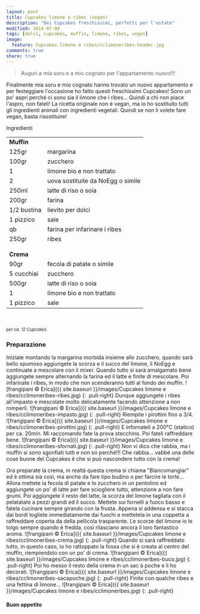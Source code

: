 ```yaml
---
layout: post
title: Cupcakes limone e ribes (vegan)
description: "Dei Cupcakes freschissimi, perfetti per l'estate"
modified: 2014-07-04
tags: [dolci, cupcakes, muffin, limone, ribes, vegan]
image:
  feature: Cupcakes limone e ribes/cclimoneribes-header.jpg
comments: true
share: true
---
```


> Auguri a mia soru e a mio cognato per l'appartamento nuovo!!!

Finalmente mia soru e mio cognato hanno trovato un nuovo appartamento e per festeggiare l'occasione ho fatto questi freschissimi Cupcakes! Sono un po' aspri perché ci sono sia il limone che i ribes... Quindi a chi non piace l'aspro, non fateli! La ricetta originale non è vegan, ma io ho sostituito tutti gli ingredienti animali con ingredienti vegetali. Quindi se non li volete fare vegan, basta risostituire!


<div class="ingredients">
  <div class="ingredients-title">Ingredienti</div>
  <table>
    <tbody>
      <tr>
        <td colspan="2"><b>Muffin</b></td>
      </tr>
      <tr>
        <td>125gr</td>
        <td>margarina</td>
      </tr>
      <tr>
        <td>100gr</td>
        <td>zucchero</td>
      </tr>
      <tr>
        <td>1</td>
        <td>limone bio e non trattato</td>
      </tr>
      <tr>
        <td>2</td>
        <td>uova sostituite da NoEgg o simile</td>
      </tr>
      <tr>
        <td>250ml</td>
        <td>latte di riso o soia</td>
      </tr>
      <tr>
        <td>200gr</td>
        <td>farina</td>
      </tr>
      <tr> 
        <td>1/2 bustina</td>
        <td>lievito per dolci</td>
      </tr>
      <tr>   
        <td>1 pizzico</td>
        <td>sale</td>
      </tr>
      <tr>
        <td>qb</td>
        <td>farina per infarinare i ribes</td>
      </tr>
      <tr>   
        <td>250gr</td>
        <td>ribes</td>
      </tr>
      <tr style="height: 15px;"></tr>
      <tr>          
        <td colspan="2"><b>Crema</b></td>
      </tr>
      <tr>
        <td>90gr</td>
        <td>fecola di patate o simile</td>
      </tr>
      <tr>      
        <td>5 cucchiai</td>
        <td>zucchero</td>
      </tr>
      <tr>
        <td>500gr</td>
        <td>latte di riso o soia</td>
      </tr>
      <tr>
        <td>1</td>
        <td>limone bio e non trattato</td>
      </tr>
      <tr>
        <td>1 pizzico</td>
        <td>sale</td>      
      </tr>
    </tbody>
  </table>
  <br></br>
  <i class="pull-right" style="font-size: 80%;">per ca. 12 Cupcakes</i>
</div>


<h3>
  <font color="grey">
    <i class="icon-cogs"></i>
  </font> Preparazione
</h3>

Iniziate montando la margarina morbida insieme allo zucchero, quando sarà bello spumoso aggiungete la scorza e il succo del limone, il NoEgg e continuate a mescolare con il mixer. Quando tutto si sarà amalgamato bene aggiungete sempre alternando la farina ed il latte e finite di mescolare. Poi infarinate i ribes, in modo che non scenderanno tutti al fondo dei muffin.
![frangipani © Erica]({{ site.baseurl }}/images/Cupcakes limone e ribes/cclimoneribes-ribes.jpg)
{: .pull-right}
Dunque aggiungete i ribes all'impasto e mescolate molto delicatamente facendo attenzione a non romperli. 
![frangipani © Erica]({{ site.baseurl }}/images/Cupcakes limone e ribes/cclimoneribes-impasto.jpg)
{: .pull-right}
Riempite i pirottini fino a 3/4.
![frangipani © Erica]({{ site.baseurl }}/images/Cupcakes limone e ribes/cclimoneribes-pirottini.jpg)
{: .pull-right}
E infornateli a 200°C (statico) per ca. 20min. Mi raccomando fate la prova stecchino. Poi fateli raffreddare bene. 
![frangipani © Erica]({{ site.baseurl }}/images/Cupcakes limone e ribes/cclimoneribes-sfornati.jpg)
{: .pull-right}
Non vi dico che rabbia, ma i muffin si sono sgonfiati tutti e non so perché!!! Che rabbia... vabbé una delle cose buone dei Cupcakes è che si può nascondere tutto con la crema!

Ora preparate la crema, in realtà questa crema si chiama "Biancomangiar" ed è ottima sia così, ma anche da fare tipo budino o per farcire le torte... Allora mettete la fecola di patate e lo zucchero in un pentolino ed aggiungete un po' di latte per fare sciogliere tutto, attenzione a non fare grumi. Poi aggiungete il resto del latte, la scorza del limone tagliata con il pelatatate a pezzi grandi ed il succo. Mettete sui fornelli a fuoco basso e fatela cucinare sempre girando con la frusta. Appena si addensa e si stacca dai bordi togliete immediatamente dai fuochi e mettetela in una coppetta a raffreddare coperta da della pellicola trasparente. Le scorze del limone io le tolgo sempre quando è fredda, così rilasciano ancora il loro fantastico aroma.
![frangipani © Erica]({{ site.baseurl }}/images/Cupcakes limone e ribes/cclimoneribes-crema.jpg)
{: .pull-right}
Quando si sarà raffreddato tutto, in questo caso, io ho rattoppato la fossa che si è creata al centro del muffin, riempiendolo con un po' di crema. 
![frangipani © Erica]({{ site.baseurl }}/images/Cupcakes limone e ribes/cclimoneribes-buco.jpg)
{: .pull-right}
Poi ho messo il resto della crema in un sac à poche e li ho decorati. 
![frangipani © Erica]({{ site.baseurl }}/images/Cupcakes limone e ribes/cclimoneribes-sacapoche.jpg)
{: .pull-right}
Finite con qualche ribes e una fettina di limone...
![frangipani © Erica]({{ site.baseurl }}/images/Cupcakes limone e ribes/cclimoneribes.jpg)
{: .pull-right}

<h4>Buon appetito
  <font color="red">
    <i class="icon-smile"></i>
  </font>
</h4>
